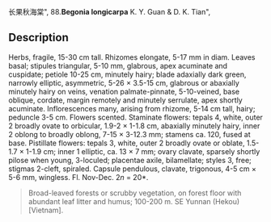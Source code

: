 长果秋海棠",
88.**Begonia longicarpa** K. Y. Guan & D. K. Tian",

## Description
Herbs, fragile, 15-30 cm tall. Rhizomes elongate, 5-17 mm in diam. Leaves basal; stipules triangular, 5-10 mm, glabrous, apex acuminate and cuspidate; petiole 10-25 cm, minutely hairy; blade adaxially dark green, narrowly elliptic, asymmetric, 5-26 × 3.5-15 cm, glabrous or abaxially minutely hairy on veins, venation palmate-pinnate, 5-10-veined, base oblique, cordate, margin remotely and minutely serrulate, apex shortly acuminate. Inflorescences many, arising from rhizome, 5-14 cm tall, hairy; peduncle 3-5 cm. Flowers scented. Staminate flowers: tepals 4, white, outer 2 broadly ovate to orbicular, 1.9-2 × 1-1.8 cm, abaxially minutely hairy, inner 2 oblong to broadly oblong, 7-15 × 3-12.3 mm; stamens ca. 120, fused at base. Pistillate flowers: tepals 3, white, outer 2 broadly ovate or oblate, 1.5-1.7 × 1-1.9 cm; inner 1 elliptic, ca. 13 × 7 mm; ovary clavate, sparsely shortly pilose when young, 3-loculed; placentae axile, bilamellate; styles 3, free; stigmas 2-cleft, spiraled. Capsule pendulous, clavate, trigonous, 4-5 cm × 5-6 mm, wingless. Fl. Nov-Dec. 2*n* = 20*.

> Broad-leaved forests or scrubby vegetation, on forest floor with abundant leaf litter and humus; 100-200 m. SE Yunnan (Hekou) [Vietnam].
